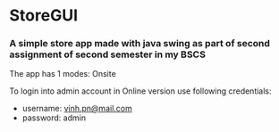 # StoreGUI
### A simple store app made with java swing as part of second assignment of second semester in my BSCS

The app has 1 modes: Onsite


To login into admin account in Online version use following credentials:
- username: vinh.pn@mail.com
- password: admin

